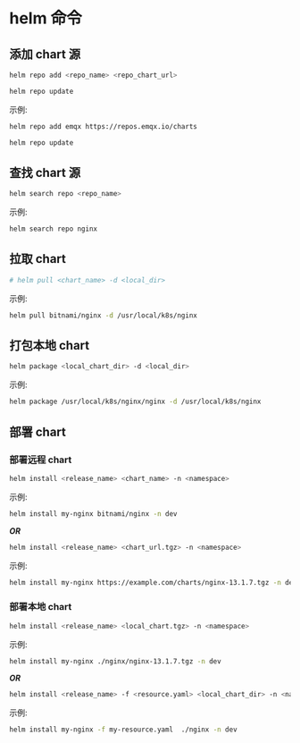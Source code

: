 # helm 命令

## 添加 chart 源

```bash
helm repo add <repo_name> <repo_chart_url>

helm repo update
```

示例:

```bash
helm repo add emqx https://repos.emqx.io/charts

helm repo update
```

## 查找 chart 源

```bash
helm search repo <repo_name>
```

示例:

```bash
helm search repo nginx
```

## 拉取 chart

```bash
# helm pull <chart_name> -d <local_dir>
```

示例:

```bash
helm pull bitnami/nginx -d /usr/local/k8s/nginx
```

## 打包本地 chart

```bash
helm package <local_chart_dir> -d <local_dir>
```

示例:

```bash
helm package /usr/local/k8s/nginx/nginx -d /usr/local/k8s/nginx
```

## 部署 chart

### 部署远程 chart

```bash
helm install <release_name> <chart_name> -n <namespace>
```

示例:

```bash
helm install my-nginx bitnami/nginx -n dev
```

***OR***

```bash
helm install <release_name> <chart_url.tgz> -n <namespace>
```

示例:

```bash
helm install my-nginx https://example.com/charts/nginx-13.1.7.tgz -n dev
```

### 部署本地 chart

```bash
helm install <release_name> <local_chart.tgz> -n <namespace>
```

示例:

```bash
helm install my-nginx ./nginx/nginx-13.1.7.tgz -n dev
```

***OR***

```bash
helm install <release_name> -f <resource.yaml> <local_chart_dir> -n <namespace>
```

示例:

```bash
helm install my-nginx -f my-resource.yaml  ./nginx -n dev
```
